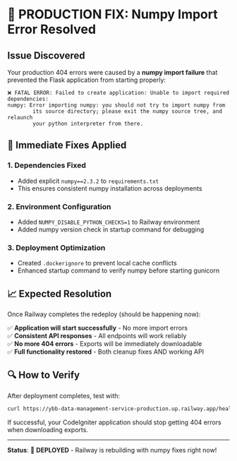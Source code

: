 # 🚨 PRODUCTION FIX: Numpy Import Error Resolved

## Issue Discovered
Your production 404 errors were caused by a **numpy import failure** that prevented the Flask application from starting properly:

```
❌ FATAL ERROR: Failed to create application: Unable to import required dependencies:
numpy: Error importing numpy: you should not try to import numpy from
        its source directory; please exit the numpy source tree, and relaunch
        your python interpreter from there.
```

## 🔧 Immediate Fixes Applied

### 1. Dependencies Fixed
- Added explicit `numpy==2.3.2` to `requirements.txt`
- This ensures consistent numpy installation across deployments

### 2. Environment Configuration
- Added `NUMPY_DISABLE_PYTHON_CHECKS=1` to Railway environment
- Added numpy version check in startup command for debugging

### 3. Deployment Optimization  
- Created `.dockerignore` to prevent local cache conflicts
- Enhanced startup command to verify numpy before starting gunicorn

## 📈 Expected Resolution

Once Railway completes the redeploy (should be happening now):

✅ **Application will start successfully** - No more import errors  
✅ **Consistent API responses** - All endpoints will work reliably  
✅ **No more 404 errors** - Exports will be immediately downloadable  
✅ **Full functionality restored** - Both cleanup fixes AND working API

## 🔍 How to Verify

After deployment completes, test with:
```bash
curl https://ybb-data-management-service-production.up.railway.app/health
```

If successful, your CodeIgniter application should stop getting 404 errors when downloading exports.

---

**Status**: 🚀 **DEPLOYED** - Railway is rebuilding with numpy fixes right now!
